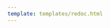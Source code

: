 ```yaml
---
template: templates/redoc.html
---
```


<redoc spec-url="{{base_path}}/apis/restapis/idp.yaml"></redoc>
